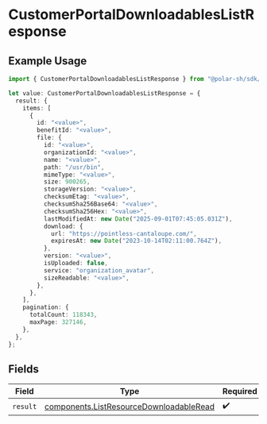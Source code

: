 # CustomerPortalDownloadablesListResponse

## Example Usage

```typescript
import { CustomerPortalDownloadablesListResponse } from "@polar-sh/sdk/models/operations/customerportaldownloadableslist.js";

let value: CustomerPortalDownloadablesListResponse = {
  result: {
    items: [
      {
        id: "<value>",
        benefitId: "<value>",
        file: {
          id: "<value>",
          organizationId: "<value>",
          name: "<value>",
          path: "/usr/bin",
          mimeType: "<value>",
          size: 900265,
          storageVersion: "<value>",
          checksumEtag: "<value>",
          checksumSha256Base64: "<value>",
          checksumSha256Hex: "<value>",
          lastModifiedAt: new Date("2025-09-01T07:45:05.031Z"),
          download: {
            url: "https://pointless-cantaloupe.com/",
            expiresAt: new Date("2023-10-14T02:11:00.764Z"),
          },
          version: "<value>",
          isUploaded: false,
          service: "organization_avatar",
          sizeReadable: "<value>",
        },
      },
    ],
    pagination: {
      totalCount: 118343,
      maxPage: 327146,
    },
  },
};
```

## Fields

| Field                                                                                              | Type                                                                                               | Required                                                                                           | Description                                                                                        |
| -------------------------------------------------------------------------------------------------- | -------------------------------------------------------------------------------------------------- | -------------------------------------------------------------------------------------------------- | -------------------------------------------------------------------------------------------------- |
| `result`                                                                                           | [components.ListResourceDownloadableRead](../../models/components/listresourcedownloadableread.md) | :heavy_check_mark:                                                                                 | N/A                                                                                                |